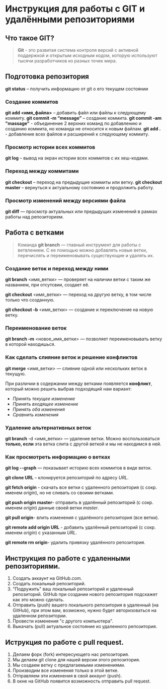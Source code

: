 # Инструкция для работы с GIT и удалёнными репозиториями

## Что такое GIT?
> **Git** - это развитая система контроля версий с активной поддержкой и открытым исходным
 кодом, которую используют тысячи разработчиков из разных точек мира.
## Подготовка репозитория
 **git status** – получить информацию от git о его текущем состоянии

### Создание коммитов
 **git add <имя_файла>** – добавить файл или файлы к следующему коммиту.
 **git commit -m “message”** – создание коммита.
 **git commit -am "massage"** - объединение 2 верхних команд по добавлению и созданию коммита, но команда не относится к новым файлам.
 **git add .** - добавление всех файлов и расширений к следующему коммиту.

### Просмотр истории всех коммитов
 **git log** – вывод на экран истории всех коммитов с их хеш-кодами.

### Переход между коммитами
**git checkout** – переход на предыдущие коммиты или ветку.
**git checkout master** – вернуться к актуальному состоянию и продолжить работу.

### Просмотр изменений между версиями файла
**git diff** — просмотр актуальных или предыдущих изменений в рамках работы над репозиторием.

## Работа с ветками
> Команда **git branch** — главный инструмент для работы с ветвлением. С ее помощью можно добавлять новые ветки, перечислять и переименовывать существующие и удалять их.

### Создание веток и переход между ними
**git branch** <имя_ветки> — проверяет на наличии ветки с таким же названием, при отсутсвии, создает её. 

**git checkout** <имя_ветки> — переход на другую ветку, в том числе только что созданную.

**git checkout -b** <имя_ветки> — создание и переключение на новую ветку.

### Переименование веток
**git branch -m** <новое_имя_ветки> — позволяет переименовывать ветку в которой находишься.

### Как сделать слияние веток и решение конфликтов
**git merge** <имя_ветки> — слияние одной или нескольких веток в текущую.

При различии в содержании между ветками появляется **конфликт**, который можно решить выбрав подходящий нам вариант: 
- *Принять текущее изменение*
- *Принять входящее изменение*
- *Принять оба изменения*
- *Сравнить изменения*

### Удаление альтернативных веток
**git branch** -d <имя_ветки> — удаление ветки. Можно воспользоваться **только, если**  эта ветка слита с другой веткой и мы не находимся в ней.


### Как просмотреть информацию о ветках 
**git log --graph** — показывает историю всех коммитов в виде веток.

**git clone URL** – клонируется репозиторий по адресу *URL*.

**git fetch origin** - скачать все ветки с удаленного репозитория (с сокр. именем *origin*), но не сливать со своими ветками.

**git push origin master**- отправить в удалённый репозиторий (с сокр. именем *origin*) данные своей ветки *master*.

**git pull origin**- влить изменения с удалённого репозитория (все ветки).


**git remote add origin URL** - добавить удалённый репозиторий (с сокр. именем *origin*) с указанным *URL*.

**git remote rm origin**- удалить привязку удалённого репозитория.


## Инструкция по работе с удаленными репозиториями.

1. Создать аккаунт на GitHub.com.
2. Создать локальный репозиторий.
3. "Подружить" ваш локальный репозиторий и удаленный репозиторий. GitHub при создании нового репозитория подскажет как это можно сделать.
4. Отправить (push) вашего локального репозитория в удаленный (на GitHub), при этом вам, возможно, нужно будет авторизоваться на удаленном репозитории.
5. Провести изменения "с другого компьютера".
6. Выкачать (pull) актуальное состояние из удаленного репозитория.

## Иструкция по работе с pull request.

1. Делаем форк (fork) интересующего нас репозитория.
2. Мы делаем git clone для нашей версии этого репозитория. 
3. Мы создаем ветку с предлагаемыми изменениями.
4. Производим все изменения только в этой ветке.
5. Отправляем эти изменения в свой аккаунт (push).  
6. В окне на GitHub появится возможность отправить pull request.